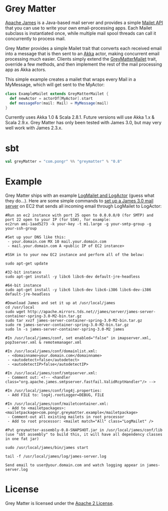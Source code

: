 # Grey Matter

[Apache James](http://james.apache.org) is a Java-based mail server and provides a simple [Mailet API](http://james.apache.org/mailet/index.html) that you can use to write your own email-processing apps. Each Mailet subclass is instantiated once, while multiple mail spool threads can call it concurrently to process mail.

Grey Matter provides a simple Mailet trait that converts each received email into a message that is then sent to an [Akka](http://akka.io) actor, making concurrent email processing much easier. Clients simply extend the [GreyMatterMailet](https://github.com/pongr/greymatter/blob/master/src/main/scala/GreyMatterMailet.scala) trait, override a few methods, and then implement the rest of the mail processing app as Akka actors.

This simple example creates a mailet that wraps every Mail in a MyMessage, which will get sent to the MyActor:

``` scala
class ExampleMailet extends GreyMatterMailet {
  def newActor = actorOf[MyActor].start
  def messageFor(mail: Mail) = MyMessage(mail)
}
```

Currently uses Akka 1.0 & Scala 2.8.1.  Future versions will use Akka 1.x & Scala 2.9.x. Grey Matter has only been tested with James 3.0, but may very well work with James 2.3.x.

# sbt

``` scala
val greyMatter = "com.pongr" %% "greymatter" % "0.8"
```

# Example

Grey Matter ships with an example [LogMailet and LogActor](https://github.com/pongr/greymatter/blob/master/src/main/scala/LogMailet.scala) (guess what they do...). Here are some simple commands to [set up a James 3.0 mail server](http://james.apache.org/server/3/quick-start.html) on EC2 that sends all incoming email through LogMailet to LogActor:

```
#Run an ec2 instance with port 25 open to 0.0.0.0/0 (for SMTP) and port 22 open to your IP (for SSH), for example:
ec2run ami-1aad5273 -k your-key -t m1.large -g your-smtp-group -g your-ssh-group

#Set up your DNS like this:
 - your.domain.com MX 10 mail.your.domain.com
 - mail.your.domain.com A <public IP of EC2 instance>

#SSH in to your new EC2 instance and perform all of the below:

sudo apt-get update

#32-bit instance
sudo apt-get install -y libc6 libc6-dev default-jre-headless

#64-bit instance
sudo apt-get install -y libc6 libc6-dev libc6-i386 libc6-dev-i386 default-jre-headless

#Download James and set it up at /usr/local/james
cd /usr/local
sudo wget http://apache.mirrors.tds.net//james/server/james-server-container-spring-3.0-M2-bin.tar.gz
sudo tar xvzf james-server-container-spring-3.0-M2-bin.tar.gz
sudo rm james-server-container-spring-3.0-M2-bin.tar.gz
sudo ln -s james-server-container-spring-3.0-M2 james

#In /usr/local/james/conf, set enabled="false" in imapserver.xml, pop3server.xml & remotemanager.xml

#In /usr/local/james/conf/domainlist.xml:
 - <domainname>your.domain.com</domainname>
 - <autodetect>false</autodetect>
 - <autodetectIP>false</autodetectIP>
 
#In /usr/local/james/conf/smtpserver.xml:
 - Comment out: <!-- <handler class="org.apache.james.smtpserver.fastfail.ValidRcptHandler"/> -->
 
#In /usr/local/james/conf/log4j.properties:
 - Add FILE to: log4j.rootLogger=DEBUG, FILE
 
#In /usr/local/james/conf/mailetcontainer.xml:
 - Add to <mailetpackages>: <mailetpackage>com.pongr.greymatter.example</mailetpackage>
 - Comment-out all existing mailets in root processor
 - Add to root processor: <mailet match="All" class="LogMailet" />
 
#Put greymatter-assembly-0.8-SNAPSHOT.jar in /usr/local/james/conf/lib (use "sbt assembly" to build this, it will have all dependency classes in one fat jar)
 
sudo /usr/local/james/bin/james start

tail -f /usr/local/james/log/james-server.log

Send email to user@your.domain.com and watch logging appear in james-server.log
```

# License

Grey Matter is licensed under the [Apache 2 License](http://www.apache.org/licenses/LICENSE-2.0.txt).

